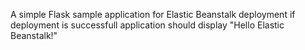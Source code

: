 A simple Flask sample application for Elastic Beanstalk deployment
if deployment is successfull application should display "Hello Elastic Beanstalk!"
